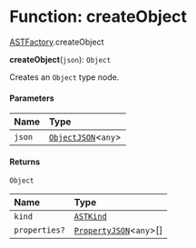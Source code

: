 # Function: createObject

[ASTFactory](/en/auto-docs/variable-plugin/modules/ASTFactory.md).createObject

**createObject**(`json`): `Object`

Creates an `Object` type node.

#### Parameters

| Name | Type |
| :------ | :------ |
| `json` | [`ObjectJSON`](/en/auto-docs/variable-plugin/interfaces/ObjectJSON.md)<`any`> |

#### Returns

`Object`

| Name | Type |
| :------ | :------ |
| `kind` | [`ASTKind`](/en/auto-docs/variable-plugin/enums/ASTKind.md) |
| `properties?` | [`PropertyJSON`](/en/auto-docs/variable-plugin/types/PropertyJSON.md)<`any`>\[] |

